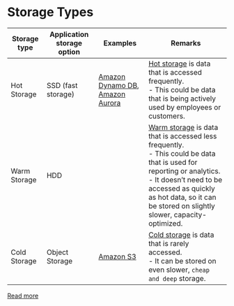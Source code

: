 # Storage Types

| Storage type | Application storage option | Examples                                                                                                                                                                                                 | Remarks                                                                                                                                                                                                                                               |
|--------------|----------------------------|----------------------------------------------------------------------------------------------------------------------------------------------------------------------------------------------------------|-------------------------------------------------------------------------------------------------------------------------------------------------------------------------------------------------------------------------------------------------------|
| Hot Storage  | SSD (fast storage)         | [Amazon Dynamo DB](https://github.com/Anshul619/AWS-Services/tree/main/1_Databases/AmazonDynamoDB/Readme.md), [Amazon Aurora](https://github.com/Anshul619/AWS-Services/tree/main/1_Databases/AmazonRDS) | [Hot storage]() is data that is accessed frequently.<br/>- This could be data that is being actively used by employees or customers.                                                                                                                  |
| Warm Storage | HDD                        |                                                                                                                                                                                                          | [Warm storage]() is data that is accessed less frequently.<br/>- This could be data that is used for reporting or analytics.<br/>- It doesn’t need to be accessed as quickly as hot data, so it can be stored on slightly slower, capacity-optimized. |
| Cold Storage | Object Storage             | [Amazon S3](https://github.com/Anshul619/AWS-Services/tree/main/6_FileStorages/3_S3ObjectStorage/Readme.md)                                                                                              | [Cold storage]() is data that is rarely accessed.<br/>- It can be stored on even slower, `cheap and deep` storage.                                                                                                                                    |

[Read more](https://www.ctera.com/company/blog/differences-hot-warm-cold-file-storage/)